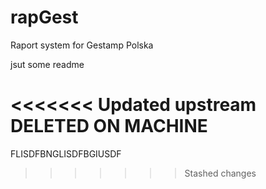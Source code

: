 # rapGest

Raport system for Gestamp Polska

jsut some readme

<<<<<<< Updated upstream
DELETED ON MACHINE
=======
FLISDFBNGLISDFBGIUSDF
>>>>>>> Stashed changes
